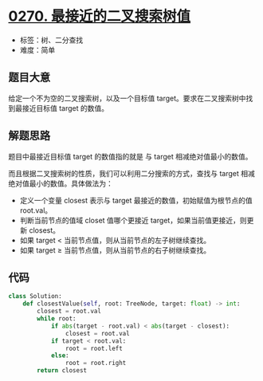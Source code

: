 # [0270. 最接近的二叉搜索树值](https://leetcode-cn.com/problems/closest-binary-search-tree-value/)

- 标签：树、二分查找
- 难度：简单

## 题目大意

给定一个不为空的二叉搜索树，以及一个目标值 target。要求在二叉搜索树中找到最接近目标值 target 的数值。

## 解题思路

题目中最接近目标值 target 的数值指的就是 与 target 相减绝对值最小的数值。

而且根据二叉搜索树的性质，我们可以利用二分搜索的方式，查找与 target 相减绝对值最小的数值。具体做法为：

- 定义一个变量 closest 表示与 target 最接近的数值，初始赋值为根节点的值 root.val。
- 判断当前节点的值域 closet 值哪个更接近 target，如果当前值更接近，则更新 closest。
- 如果 target < 当前节点值，则从当前节点的左子树继续查找。
- 如果 target ≥ 当前节点值，则从当前节点的右子树继续查找。

## 代码

```Python
class Solution:
    def closestValue(self, root: TreeNode, target: float) -> int:
        closest = root.val
        while root:
            if abs(target - root.val) < abs(target - closest):
                closest = root.val
            if target < root.val:
                root = root.left
            else:
                root = root.right
        return closest
```

